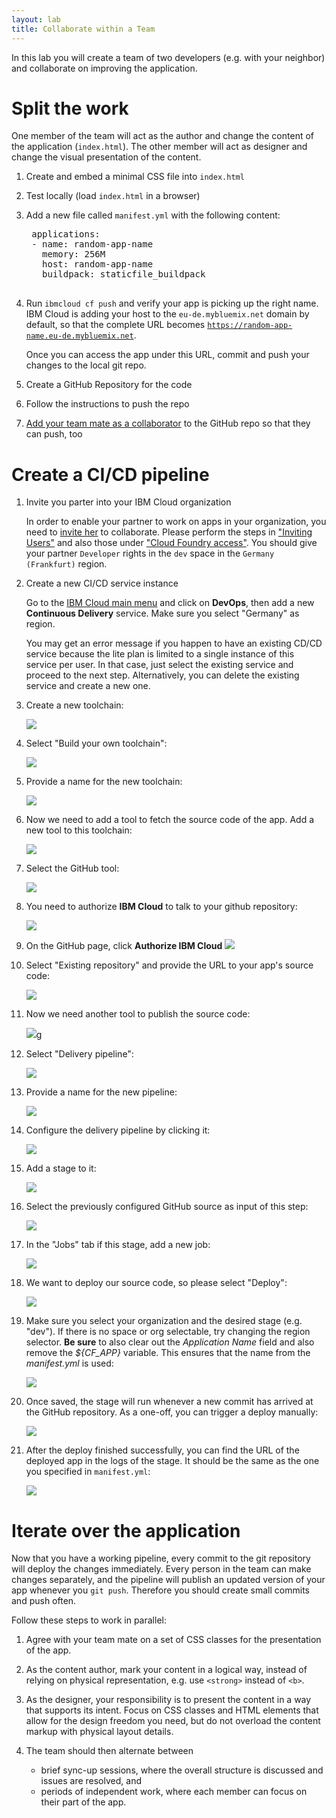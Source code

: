 ```yaml
---
layout: lab
title: Collaborate within a Team
---
```


In this lab you will create a team of two developers (e.g. with your neighbor) and collaborate on improving the application.

# Split the work

One member of the team will act as the author and change the content of the application (`index.html`). The other member will act as designer and change the visual presentation of the content.

1. Create and embed a minimal CSS file into `index.html`
1. Test locally (load `index.html` in a browser)
1. Add a new file called `manifest.yml` with the following content:

    <pre>
    applications:
    - name: <span class="app_name">random-app-name</span>
      memory: 256M
      host: <span class="app_name">random-app-name</span>
      buildpack: staticfile_buildpack
    </pre>

1. Run `ibmcloud cf push` and verify your app is picking up the right name. IBM Cloud is adding your host to the `eu-de.mybluemix.net` domain by default, so that the complete URL becomes <code><a href="#" class="app_name">https://<span class="app_name">random-app-name</span>.eu-de.mybluemix.net</a></code>.

   Once you can access the app under this URL, commit and push your changes to the local git repo.
1. Create a GitHub Repository for the code
1. Follow the instructions to push the repo
1. [Add your team mate as a collaborator](https://help.github.com/articles/inviting-collaborators-to-a-personal-repository/) to the GitHub repo so that they can push, too

# Create a CI/CD pipeline

1. Invite you parter into your IBM Cloud organization

   In order to enable your partner to work on apps in your organization, you need to [invite her](https://console.bluemix.net/docs/iam/iamuserinv.html#iamuserinv) to collaborate. Please perform the steps in ["Inviting Users"](https://console.bluemix.net/docs/iam/iamuserinv.html#inviting-users) and also those under ["Cloud Foundry access"](https://console.bluemix.net/docs/iam/iamuserinv.html#cloud-foundry-access). You should give your partner `Developer` rights in the `dev` space in the `Germany (Frankfurt)` region.

1.  Create a new CI/CD service instance

    Go to the [IBM Cloud main menu](https://console.bluemix.net/) and click on **DevOps**, then add a new **Continuous Delivery** service. Make sure you select "Germany" as region.

    You may get an error message if you happen to have an existing CD/CD service because the lite plan is limited to a single instance of this service per user. In that case, just select the existing service and proceed to the next step. Alternatively, you can delete the existing service and create a new one.

1.  Create a new toolchain:

    ![](create.png)

1.  Select "Build your own toolchain":

    ![](byo.png)

1.  Provide a name for the new toolchain:

    ![](byo-config.png)

1.  Now we need to add a tool to fetch the source code of the app. Add a new tool to this toolchain:

    ![](add-tool.png)

1.  Select the GitHub tool:

    ![](github.png)

1.  You need to authorize **IBM Cloud** to talk to your github repository:

    ![](github-auth.png)

1.  On the GitHub page, click **Authorize IBM Cloud**
    ![](github-auth2.png)

1.  Select "Existing repository" and provide the URL to your app's source code:

    ![](git-configure.png)

1.  Now we need another tool to publish the source code:

    ![](add-tool.png)g

1.  Select "Delivery pipeline":

    ![](delivery-pipeline.png)

1.  Provide a name for the new pipeline:

    ![](delivery-pipeline-name.png)

1.  Configure the delivery pipeline by clicking it:

    ![](configure-pipeline.png)

1.  Add a stage to it:

    ![](add-stage.png)

1.  Select the previously configured GitHub source as input of this step:

    ![](stage-input.png)

1.  In the "Jobs" tab if this stage, add a new job:

    ![](stage-add-job.png)

1.  We want to deploy our source code, so please select "Deploy":

    ![](stage-deploy.png)

1.  Make sure you select your organization and the desired stage (e.g. "dev"). If there is no space or org selectable, try changing the region selector. **Be sure** to also clear out the _Application Name_ field and also remove the _${CF_APP}_ variable. This ensures that the name from the _manifest.yml_ is used:

    ![](org-space.png)

1.  Once saved, the stage will run whenever a new commit has arrived at the GitHub repository. As a one-off, you can trigger a deploy manually:

    ![](stage-trigger.png)

1.  After the deploy finished successfully, you can find the URL of the deployed app in the logs of the stage. It should be the same as the one you specified in `manifest.yml`:

    ![](logs.png)

# Iterate over the application

Now that you have a working pipeline, every commit to the git repository will deploy the changes immediately. Every person in the team can make changes separately, and the pipeline will publish an updated version of your app whenever you `git push`. Therefore you should create small commits and push often.

Follow these steps to work in parallel:

1.  Agree with your team mate on a set of CSS classes for the presentation of the app.
1.  As the content author, mark your content in a logical way, instead of relying on physical representation, e.g. use `<strong>` instead of `<b>`.
1.  As the designer, your responsibility is to present the content in a way that supports its intent. Focus on CSS classes and HTML elements that allow for the design freedom you need, but do not overload the content markup with physical layout details.
1.  The team should then alternate between

    - brief sync-up sessions, where the overall structure is discussed and issues are resolved, and
    - periods of independent work, where each member can focus on their part of the app.
